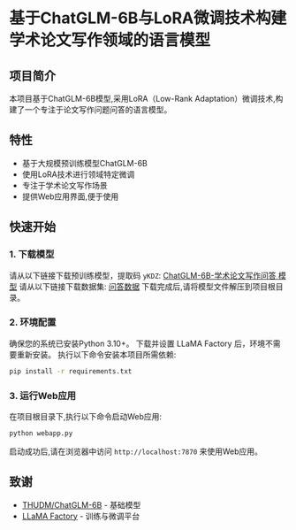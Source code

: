 # 基于ChatGLM-6B与LoRA微调技术构建学术论文写作领域的语言模型

## 项目简介
本项目基于ChatGLM-6B模型,采用LoRA（Low-Rank Adaptation）微调技术,构建了一个专注于论文写作问题问答的语言模型。
## 特性
- 基于大规模预训练模型ChatGLM-6B
- 使用LoRA技术进行领域特定微调
- 专注于学术论文写作场景
- 提供Web应用界面,便于使用
## 快速开始
### 1. 下载模型

请从以下链接下载预训练模型，提取码 `yKDZ`:
[ChatGLM-6B-学术论文写作问答 模型](https://pan.quark.cn/s/fa1aa1d8a9a7)
请从以下链接下载数据集:
[问答数据](https://pan.quark.cn/s/6a145db8bb72)
下载完成后,请将模型文件解压到项目根目录。

### 2. 环境配置
确保您的系统已安装Python 3.10+。
下载并设置 LLaMA Factory 后，环境不需要重新安装。
执行以下命令安装本项目所需依赖:
```bash
pip install -r requirements.txt
```
### 3. 运行Web应用

在项目根目录下,执行以下命令启动Web应用:

```bash
python webapp.py
```
启动成功后,请在浏览器中访问 `http://localhost:7870` 来使用Web应用。

## 致谢
- [THUDM/ChatGLM-6B](https://github.com/THUDM/ChatGLM-6B) - 基础模型
- [LLaMA Factory](https://llamafactory.readthedocs.io/zh-cn/latest/index.html) - 训练与微调平台